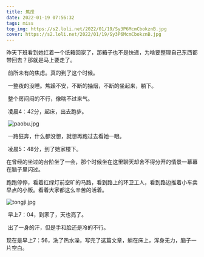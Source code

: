 ```yaml
---
title: 焦虑
date: 2022-01-19 07:56:32
tags: miss
top_img: https://s2.loli.net/2022/01/19/Sy3P6McmCbokznB.jpg
cover: https://s2.loli.net/2022/01/19/Sy3P6McmCbokznB.jpg
---
```


​		昨天下班看到她扛着一个纸箱回家了，那箱子也不是快递，为啥要整理自己东西都带回去？那就是马上要走了。

​		前所未有的焦虑。真的到了这个时候。

​		一整夜的没睡。焦躁不安，不断的抽烟，不断的坐起来，躺下。

​		整个房间闷的不行，像喘不过来气。

​		凌晨4：42分，起床，出去跑步。

​		![paobu.jpg](https://s2.loli.net/2022/01/19/Sy3P6McmCbokznB.jpg)

​		一路狂奔，什么都没想，就想再跑过去看她一眼。

​		凌晨5：48分，到了她家楼下。

​		在曾经的坐过的台阶坐了一会，那个时候坐在这里聊天却舍不得分开的情景一幕幕在脑子里闪过。

​		跑跑停停，看着红绿灯前空旷的马路，看到路上的环卫工人，看到路边推着小车卖早点的小贩。看着大家都这么辛苦的活着。	

![tongji.jpg](https://s2.loli.net/2022/01/19/4Xq6yMYrN9ZSP8p.jpg)

​		早上7：04，到家了，天也亮了。

​		出了一身的汗，但是手和脸还是冷的不行。

​		现在是早上7：56，洗了热水澡，写完了这篇文章，躺在床上，浑身无力，脑子一片空白。



​		
